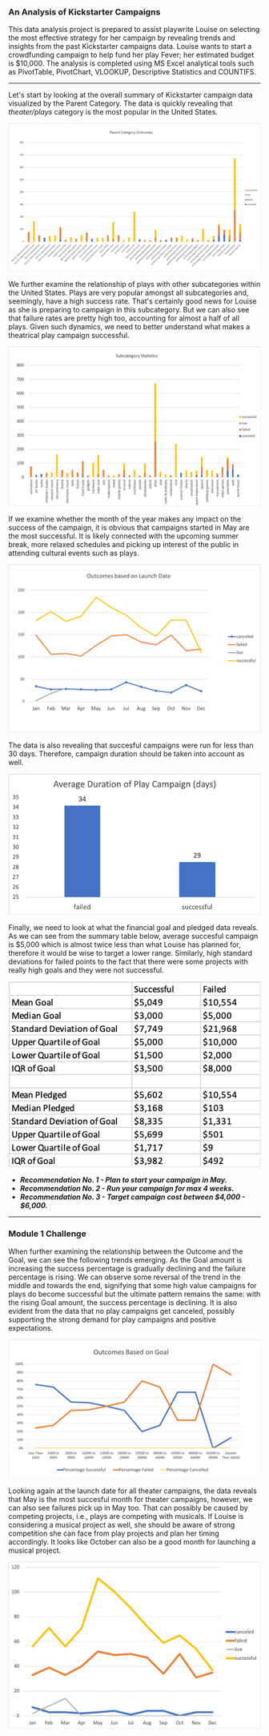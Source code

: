 ### An Analysis of Kickstarter Campaigns

This data analysis project is prepared to assist playwrite Louise on selecting the most effective strategy for her campaign by revealing trends and insights from the past Kickstarter campaigns data. Louise wants to start a crowdfunding campaign to help fund her play Fever; her estimated budget is $10,000. The analysis is completed using MS Excel analytical tools such as PivotTable, PivotChart, VLOOKUP, Descriptive Statistics and COUNTIFS.   

---
Let's start by looking at the overall summary of Kickstarter campaign data visualized by the Parent Category. The data is quickly revealing that *theater/plays* category is the most popular in the United States.

![Chart 1 - Parent Category Outcome](https://github.com/AnnaS0272/kickstarter-analysis/blob/master/Chart%201%20-%20Parent%20Category%20Outcome.png)

We further examine the relationship of plays with other subcategories within the United States. Plays are very popular amongst all subcategories and, seemingly, have a high success rate. That's certainly good news for Louise as she is preparing to campaign in this subcategory. But we can also see that failure rates are pretty high too, accounting for almost a half of all plays. Given such dynamics, we need to better understand what makes a theatrical play campaign successful. 

![Chart 3 - Subcategory Statistics US](https://github.com/AnnaS0272/kickstarter-analysis/blob/master/Chart%203%20-%20Subcategory%20Statistics%20US.png)

If we examine whether the month of the year makes any impact on the success of the campaign, it is obvious that campaigns started in May are the most successful. It is likely connected with the upcoming summer break, more relaxed schedules and picking up interest of the public in attending cultural events such as plays.

![Chart 4 - Outcomes based on launch date](https://github.com/AnnaS0272/kickstarter-analysis/blob/master/Chart%204%20-%20Outcomes%20based%20on%20launch%20date.png)

The data is also revealing that succesful campaigns were run for less than 30 days. Therefore, campaign duration should be taken into account as well.

![Chart 6 - Average Duration Plays](https://github.com/AnnaS0272/kickstarter-analysis/blob/master/Chart%206%20-%20Average%20Duration%20Plays.png)

Finally, we need to look at what the financial goal and pledged data reveals. As we can see from the summary table below, average succesful campaign is  $5,000 which is almost twice less than what Louise has planned for, therefore it would be wise to target a lower range. Similarly, high standard deviations for failed points to the fact that there were some projects with really high goals and they were not successful.

![Descriptive Statistics Plays](https://github.com/AnnaS0272/kickstarter-analysis/blob/master/Descriptive%20Statistics%20Plays.png)

* ***Recommendation No. 1 - Plan to start your campaign in May.***
* ***Recommendation No. 2 - Run your campaign for max 4 weeks.***
* ***Recommendation No. 3 - Target campaign cost between $4,000 - $6,000.***
---
### Module 1 Challenge

When further examining the relationship between the Outcome and the Goal, we can see the following trends emerging. As the Goal amount is increasing the success percentage is gradually declining and the failure percentage is rising. We can observe some reversal of the trend in the middle and towards the end, signifying that some high value campaigns for plays do become successful but the ultimate pattern remains the same: with the rising Goal amount, the success percentage is declining. It is also evident from the data that no play campaigns get canceled, possibly supporting the strong demand for play campaigns and positive expectations.

![Chart 5 - Outcomes Based On Goal](https://github.com/AnnaS0272/kickstarter-analysis/blob/master/Chart%205%20-%20Outcomes%20Based%20On%20Goal.png)

Looking again at the launch date for all theater campaigns, the data reveals that May is the most succesful month for theater campaigns, however, we can also see failures pick up in May too. That can possibly be caused by competing projects, i.e., plays are competing with musicals. If Louise is considering a musical project as well, she should be aware of strong competition she can face from play projects and plan her timing accordingly. It looks like October can also be a good month for launching a musical project.

![Chart 4 - Outcomes based on Launch Date-ALL ](https://github.com/AnnaS0272/kickstarter-analysis/blob/master/Chart%204%20-%20Outcomes%20based%20on%20Launch%20Date-ALL.png)


